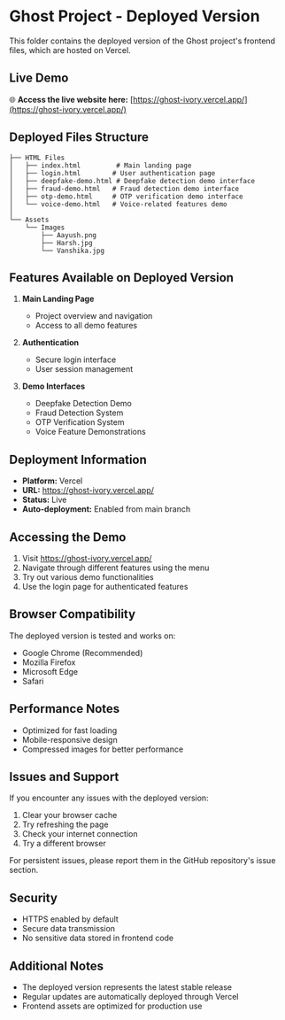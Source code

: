 # Ghost Project - Deployed Version

This folder contains the deployed version of the Ghost project's frontend files, which are hosted on Vercel.

## Live Demo

🌐 **Access the live website here:** [https://ghost-ivory.vercel.app/](https://ghost-ivory.vercel.app/)

## Deployed Files Structure

```
├── HTML Files
│   ├── index.html         # Main landing page
│   ├── login.html        # User authentication page
│   ├── deepfake-demo.html # Deepfake detection demo interface
│   ├── fraud-demo.html   # Fraud detection demo interface
│   ├── otp-demo.html     # OTP verification demo interface
│   └── voice-demo.html   # Voice-related features demo
│
└── Assets
    └── Images
        ├── Aayush.png
        ├── Harsh.jpg
        └── Vanshika.jpg
```

## Features Available on Deployed Version

1. **Main Landing Page**
   - Project overview and navigation
   - Access to all demo features

2. **Authentication**
   - Secure login interface
   - User session management

3. **Demo Interfaces**
   - Deepfake Detection Demo
   - Fraud Detection System
   - OTP Verification System
   - Voice Feature Demonstrations

## Deployment Information

- **Platform:** Vercel
- **URL:** https://ghost-ivory.vercel.app/
- **Status:** Live
- **Auto-deployment:** Enabled from main branch

## Accessing the Demo

1. Visit https://ghost-ivory.vercel.app/
2. Navigate through different features using the menu
3. Try out various demo functionalities
4. Use the login page for authenticated features

## Browser Compatibility

The deployed version is tested and works on:
- Google Chrome (Recommended)
- Mozilla Firefox
- Microsoft Edge
- Safari

## Performance Notes

- Optimized for fast loading
- Mobile-responsive design
- Compressed images for better performance

## Issues and Support

If you encounter any issues with the deployed version:
1. Clear your browser cache
2. Try refreshing the page
3. Check your internet connection
4. Try a different browser

For persistent issues, please report them in the GitHub repository's issue section.

## Security

- HTTPS enabled by default
- Secure data transmission
- No sensitive data stored in frontend code

## Additional Notes

- The deployed version represents the latest stable release
- Regular updates are automatically deployed through Vercel
- Frontend assets are optimized for production use
